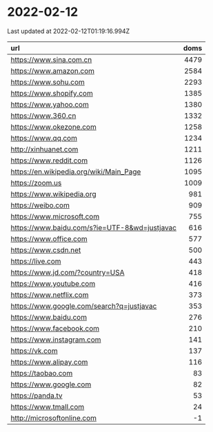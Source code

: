 # 2022-02-12

<!-- BEGIN -->
Last updated at 2022-02-12T01:19:16.994Z

url | doms
:- | -:
https://www.sina.com.cn | 4479
https://www.amazon.com | 2584
https://www.sohu.com | 2293
https://www.shopify.com | 1385
https://www.yahoo.com | 1380
https://www.360.cn | 1332
https://www.okezone.com | 1258
https://www.qq.com | 1234
http://xinhuanet.com | 1211
https://www.reddit.com | 1126
https://en.wikipedia.org/wiki/Main_Page | 1095
https://zoom.us | 1009
https://www.wikipedia.org | 981
https://weibo.com | 909
https://www.microsoft.com | 755
https://www.baidu.com/s?ie=UTF-8&wd=justjavac | 616
https://www.office.com | 577
https://www.csdn.net | 500
https://live.com | 443
https://www.jd.com/?country=USA | 418
https://www.youtube.com | 416
https://www.netflix.com | 373
https://www.google.com/search?q=justjavac | 353
https://www.baidu.com | 276
https://www.facebook.com | 210
https://www.instagram.com | 141
https://vk.com | 137
https://www.alipay.com | 116
https://taobao.com | 83
https://www.google.com | 82
https://panda.tv | 53
https://www.tmall.com | 24
http://microsoftonline.com | -1
<!-- END -->
